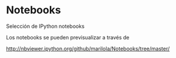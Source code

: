 Notebooks
=========

Selección de IPython notebooks 

Los notebooks se pueden previsualizar a través de 

http://nbviewer.ipython.org/github/marilola/Notebooks/tree/master/
